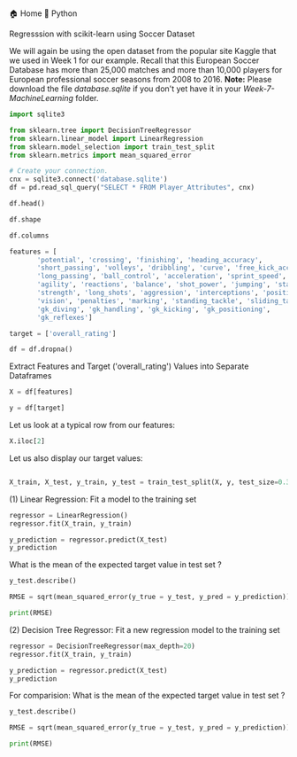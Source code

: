 
  🏠 Home
  🐍 Python

Regresssion with scikit-learn using Soccer Dataset

We will again be using the open dataset from the popular site Kaggle that we used in Week 1 for our example. 
Recall that this European Soccer Database has more than 25,000 matches and more than 10,000 players for European professional soccer seasons from 2008 to 2016. 
**Note:** Please download the file *database.sqlite* if you don't yet have it in your *Week-7-MachineLearning* folder.

```python
import sqlite3

from sklearn.tree import DecisionTreeRegressor
from sklearn.linear_model import LinearRegression
from sklearn.model_selection import train_test_split
from sklearn.metrics import mean_squared_error

```

```python
# Create your connection.
cnx = sqlite3.connect('database.sqlite')
df = pd.read_sql_query("SELECT * FROM Player_Attributes", cnx)
```
```python
df.head()
```
```python
df.shape
```
```python
df.columns
```

```python
features = [
       'potential', 'crossing', 'finishing', 'heading_accuracy',
       'short_passing', 'volleys', 'dribbling', 'curve', 'free_kick_accuracy',
       'long_passing', 'ball_control', 'acceleration', 'sprint_speed',
       'agility', 'reactions', 'balance', 'shot_power', 'jumping', 'stamina',
       'strength', 'long_shots', 'aggression', 'interceptions', 'positioning',
       'vision', 'penalties', 'marking', 'standing_tackle', 'sliding_tackle',
       'gk_diving', 'gk_handling', 'gk_kicking', 'gk_positioning',
       'gk_reflexes']
```

```python
target = ['overall_rating']
```

```python
df = df.dropna()
```

Extract Features and Target ('overall_rating') Values into Separate Dataframes

```python
X = df[features]
```
```python
y = df[target]
```
Let us look at a typical row from our features: 
```python
X.iloc[2]
```
Let us also display our target values: 
```python

```

```python
X_train, X_test, y_train, y_test = train_test_split(X, y, test_size=0.33, random_state=324)
```

(1) Linear Regression: Fit a model to the training set

```python
regressor = LinearRegression()
regressor.fit(X_train, y_train)
```

```python
y_prediction = regressor.predict(X_test)
y_prediction
```

What is the mean of the expected target value in test set ?

```python
y_test.describe()
```

```python
RMSE = sqrt(mean_squared_error(y_true = y_test, y_pred = y_prediction))
```
```python
print(RMSE)
```

(2) Decision Tree Regressor: Fit a new regression model to the training set

```python
regressor = DecisionTreeRegressor(max_depth=20)
regressor.fit(X_train, y_train)
```

```python
y_prediction = regressor.predict(X_test)
y_prediction
```

For comparision: What is the mean of the expected target value in test set ?

```python
y_test.describe()
```

```python
RMSE = sqrt(mean_squared_error(y_true = y_test, y_pred = y_prediction))
```
```python
print(RMSE)
```
